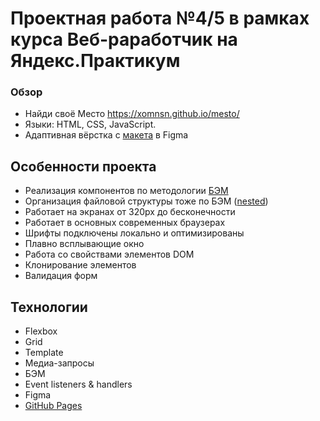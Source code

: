 # Проектная работа №4/5 в рамках курса Веб-раработчик на Яндекс.Практикум

### Обзор
* Найди своё Место https://xomnsn.github.io/mesto/
* Языки: HTML, CSS, JavaScript.
* Адаптивная вёрстка с [макета](https://www.figma.com/file/StZjf8HnoeLdiXS7dYrLAh/JavaScript.-Sprint-4?node-id=0%3A1) в Figma

## Особенности проекта
* Реализация компонентов по методологии [БЭМ](https://ru.bem.info/methodology/quick-start/)
* Организация файловой структуры тоже по БЭМ ([nested](https://ru.bem.info/methodology/filestructure/#nested))
* Работает на экранах от 320px до бесконечности
* Работает в основных современных браузерах
* Шрифты подключены локально и оптимизированы
* Плавно всплывающие окно
* Работа со свойствами элементов DOM
* Клонирование элементов
* Валидация форм

## Технологии
* Flexbox
* Grid
* Template
* Медиа-запросы
* БЭМ
* Event listeners & handlers
* Figma
* [GitHub Pages](https://xomnsn.github.io/mesto/)
